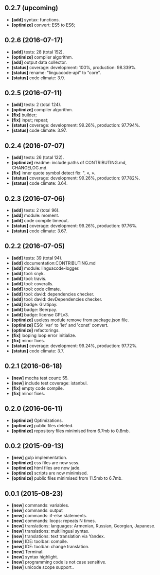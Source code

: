 ## 0.2.7 (upcoming)

  - **[add]** syntax: functions.
  - **[optimize]** convert: ES5 to ES6;

## 0.2.6 (2016-07-17)

  - **[add]** tests: 28 (total 152).
  - **[optimize]** compiler algorithm.
  - **[add]** output data collector.
  - **[status]** coverage: development: 100%, production: 98.339%.
  - **[status]** rename: "linguacode-api" to "core".
  - **[status]** code climate: 3.9.

## 0.2.5 (2016-07-11)

  - **[add]** tests: 2 (total 124).
  - **[optimize]** compiler algorithm.
  - **[fix]** builder;
  - **[fix]** input; repeat;
  - **[status]** coverage: development: 99.26%, production: 97.794%.
  - **[status]** code climate: 3.97.

## 0.2.4 (2016-07-07)

  - **[add]** tests: 26 (total 122).
  - **[optimize]** readme: include paths of CONTRIBUTING.md, CHANGELOG.md.
  - **[fix]** inner quote symbol detect fix: ", «, ».
  - **[status]** coverage: development: 99.26%, production: 97.782%.
  - **[status]** code climate: 3.64.

## 0.2.3 (2016-07-06)

  - **[add]** tests: 2 (total 96).
  - **[add]** module: moment.
  - **[add]** code compile timeout.
  - **[status]** coverage: development: 99.26%, production: 97.76%.
  - **[status]** code climate: 3.67.

## 0.2.2 (2016-07-05)

  - **[add]** tests: 39 (total 94).
  - **[add]** documentation:CONTRIBUTING.md
  - **[add]** module: linguacode-logger.
  - **[add]** tool: snyk.
  - **[add]** tool: travis.
  - **[add]** tool: coveralls.
  - **[add]** tool: code climate.
  - **[add]** tool: david: dependencies checker.
  - **[add]** tool: david: devDependencies checker.
  - **[add]** badge: Gratipay.
  - **[add]** badge: Beerpay.
  - **[add]** badge: license GPLv3.
  - **[optimize]** useless module remove from package.json file.
  - **[optimize]** ES6: 'var' to 'let' and 'const' convert.
  - **[optimize]** refactorings.
  - **[fix]** looping loop error initialize.
  - **[fix]** minor fixes.
  - **[status]** coverage: development: 99.24%, production: 97.72%.
  - **[status]** code climate: 3.7.

## 0.2.1 (2016-06-18)

  - **[new]** mocha test count: 55.
  - **[new]** include test coverage: istanbul.
  - **[fix]** empty code compile.
  - **[fix]** minor fixes.

## 0.2.0 (2016-06-11)

  - **[optimize]** Optimizations.
  - **[optimize]** public files deleted.
  - **[optimize]** repository files minimised from 6.7mb to 0.8mb.

## 0.0.2 (2015-09-13)

  - **[new]** gulp implementation.
  - **[optimize]** css files are now scss.
  - **[optimize]** html files are now jade.
  - **[optimize]** scripts are now minimised.
  - **[optimize]** public files minimised from 11.5mb to 6.7mb.

## 0.0.1 (2015-08-23)

  - **[new]** commands: variables.
  - **[new]** commands: output
  - **[new]** commands: if-else statements.
  - **[new]** commands: loops: repeats N times.
  - **[new]** translations: languages: Armenian, Russian, Georgian, Japanese.
  - **[new]** translations: multilingual syntax.
  - **[new]** translations: text translation via Yandex.
  - **[new]** IDE: toolbar: compile.
  - **[new]** IDE: toolbar: change translation.
  - **[new]** Terminal.
  - **[new]** syntax highlight.
  - **[new]** programming code is not case sensitive.
  - **[new]** unicode scope support..
